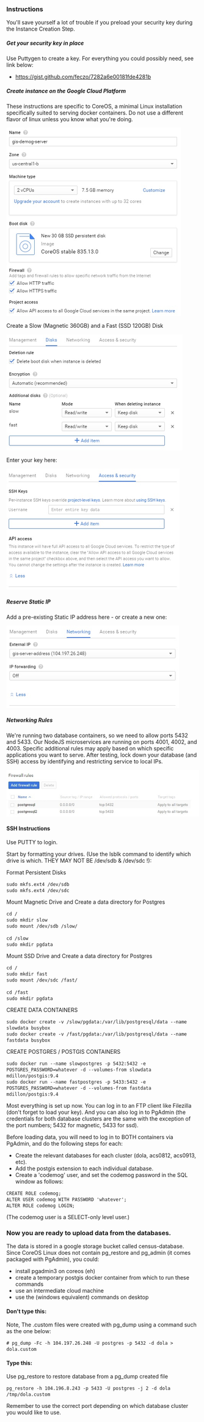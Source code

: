 ### Instructions

You'll save yourself a lot of trouble if you preload your security key during the Instance Creation Step.

##### Get your security key in place
Use Puttygen to create a key.  For everything you could possibly need, see link below:
 - https://gist.github.com/feczo/7282a6e00181fde4281b

##### Create instance on the Google Cloud Platform
These instructions are specific to CoreOS, a minimal Linux installation specifically suited to serving docker containers.  Do not use a different flavor of linux unless you know what you're doing.

![GCP Setup Image1](/img/setup1a.jpg)

Create a Slow (Magnetic 360GB) and a Fast (SSD 120GB) Disk

![GCP Setup Image2](/img/setup2a.jpg)

Enter your key here:

![GCP Setup Image3](/img/setup3.jpg)

##### Reserve Static IP
Add a pre-existing Static IP address here - or create a new one:

![GCP Setup Image4](/img/setup4.jpg)

##### Networking Rules
We're running two database containers, so we need to allow ports 5432 and 5433.  Our NodeJS microservices are running on ports 4001, 4002, and 4003.  Specific additional rules may apply based on which specific applications you want to serve.  After testing, lock down your database (and SSH) access by identifying and restricting service to local IPs.  

![GCP Setup Image5](/img/setup5.jpg)

#### SSH Instructions
Use PUTTY to login.

Start by formatting your drives. (Use the lsblk command to identify which drive is which. THEY MAY NOT BE /dev/sdb & /dev/sdc !):


Format Persistent Disks
```
sudo mkfs.ext4 /dev/sdb
sudo mkfs.ext4 /dev/sdc
```

Mount Magnetic Drive and Create a data directory for Postgres
```
cd /
sudo mkdir slow
sudo mount /dev/sdb /slow/

cd /slow
sudo mkdir pgdata
```

Mount SSD Drive and Create a data directory for Postgres
```
cd /
sudo mkdir fast
sudo mount /dev/sdc /fast/

cd /fast
sudo mkdir pgdata
```

CREATE DATA CONTAINERS
```
sudo docker create -v /slow/pgdata:/var/lib/postgresql/data --name slowdata busybox
sudo docker create -v /fast/pgdata:/var/lib/postgresql/data --name fastdata busybox
```

CREATE POSTGRES / POSTGIS CONTAINERS
```
sudo docker run --name slowpostgres -p 5432:5432 -e POSTGRES_PASSWORD=whatever -d --volumes-from slowdata mdillon/postgis:9.4
sudo docker run --name fastpostgres -p 5433:5432 -e POSTGRES_PASSWORD=whatever -d --volumes-from fastdata mdillon/postgis:9.4
```


Most everything is set up now.  You can log in to an FTP client like Filezilla (don't forget to load your key).  And you can also log in to PgAdmin (the credentials for both database clusters are the same with the exception of the port numbers; 5432 for magnetic, 5433 for ssd).

Before loading data, you will need to log in to BOTH containers via PgAdmin, and do the following steps for each:

 - Create the relevant databases for each cluster (dola, acs0812, acs0913, etc).
 - Add the postgis extension to each individual database.
 - Create a 'codemog' user, and set the codemog password in the SQL window as follows:

```
CREATE ROLE codemog;
ALTER USER codemog WITH PASSWORD 'whatever';
ALTER ROLE codemog LOGIN;
```
(The codemog user is a SELECT-only level user.)

### Now you are ready to upload data from the databases.

The data is stored in a google storage bucket called census-database.  Since CoreOS Linux does not contain pg\_restore and pg\_admin (it comes packaged with PgAdmin), you could:
 - install pgadmin3 on coreos (eh)
 - create a temporary postgis docker container from which to run these commands
 - use an intermediate cloud machine
 - use the (windows equivalent) commands on desktop

#### Don't type this:
Note, The .custom files were created with pg\_dump using a command such as the one below:
```
# pg_dump -Fc -h 104.197.26.248 -U postgres -p 5432 -d dola > dola.custom
```

#### Type this:
Use pg\_restore to restore database from a pg\_dump created file
```
pg_restore -h 104.196.8.243 -p 5433 -U postgres -j 2 -d dola /tmp/dola.custom
```
Remember to use the correct port depending on which database cluster you would like to use.
